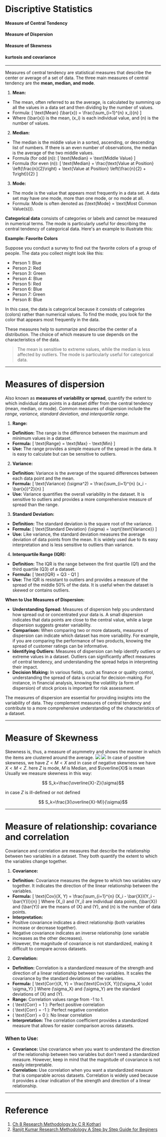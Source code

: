
# Discriptive Statistics

#### Measure of Central Tendency
#### Measure of Dispersion
#### Measure of Skewness
#### kurtosis and covariance


---
Measures of central tendency are statistical measures that describe the center or average of a set of data. The three main measures of central tendency are the **mean, median, and mode**. 

1. **Mean:**
- The mean, often referred to as the average, is calculated by summing up all the values in a data set and then dividing by the number of values.
- Formula: \[ \text{Mean} (\bar{x}) = \frac{\sum_{i=1}^{n} x_i}{n} \]
- Where \(\bar{x}\) is the mean, \(x_i\) is each individual value, and \(n\) is the number of values.

2. **Median:**
- The median is the middle value in a sorted, ascending, or descending list of numbers. If there is an even number of observations, the median is the average of the two middle values.
- Formula (for odd \(n\)): \[ \text{Median} = \text{Middle Value} \]
- Formula (for even \(n\)): \[ \text{Median} = \frac{\text{Value at Position} \left(\frac{n}{2}\right) + \text{Value at Position} \left(\frac{n}{2} + 1\right)}{2} \]

3. **Mode:**
- The mode is the value that appears most frequently in a data set. A data set may have one mode, more than one mode, or no mode at all.
- Formula: Mode is often denoted as \(\text{Mode} = \text{Most Common Value(s)}\).

**Categorical data** consists of categories or labels and cannot be measured in numerical terms. The mode is particularly useful for describing the central tendency of categorical data. Here's an example to illustrate this:

**Example: Favorite Colors**

Suppose you conduct a survey to find out the favorite colors of a group of people. The data you collect might look like this:
- Person 1: Blue
- Person 2: Red
- Person 3: Green
- Person 4: Blue
- Person 5: Red
- Person 6: Blue
- Person 7: Green
- Person 8: Blue

In this case, the data is categorical because it consists of categories (colors) rather than numerical values. To find the mode, you look for the color that appears most frequently in the data.

These measures help to summarize and describe the center of a distribution. The choice of which measure to use depends on the characteristics of the data. 
> The mean is sensitive to extreme values, while the median is less affected by outliers. 
> The mode is particularly useful for categorical data.

---
# Measures of dispersion
Also known as **measures of variability or spread**, quantify the extent to which individual data points in a dataset differ from the central tendency (mean, median, or mode). Common measures of dispersion include the *range, variance, standard deviation, and interquartile range*. 

1. **Range:**
- **Definition:** The range is the difference between the maximum and minimum values in a dataset.
- **Formula:** \[ \text{Range} = \text{Max} - \text{Min} \]
- **Use:** The range provides a simple measure of the spread in the data. It is easy to calculate but can be sensitive to outliers.

2. **Variance:**
- **Definition:** Variance is the average of the squared differences between each data point and the mean.
- **Formula:** \[ \text{Variance} (\sigma^2) = \frac{\sum_{i=1}^{n} (x_i - \bar{x})^2}{n} \]
- **Use:** Variance quantifies the overall variability in the dataset. It is sensitive to outliers and provides a more comprehensive measure of spread than the range.

3. **Standard Deviation:**
- **Definition:** The standard deviation is the square root of the variance.
- **Formula:** \[ \text{Standard Deviation} (\sigma) = \sqrt{\text{Variance}} \]
- **Use:** Like variance, the standard deviation measures the average deviation of data points from the mean. It is widely used due to its easy interpretation and is less sensitive to outliers than variance.

4. **Interquartile Range (IQR):**
- **Definition:** The IQR is the range between the first quartile (Q1) and the third quartile (Q3) of a dataset.
- **Formula:** \[ \text{IQR} = Q3 - Q1 \]
- **Use:** The IQR is resistant to outliers and provides a measure of the spread of the middle 50% of the data. It is useful when the dataset is skewed or contains outliers.

**When to Use Measures of Dispersion:**
- **Understanding Spread:** Measures of dispersion help you understand how spread out or concentrated your data is. A small dispersion indicates that data points are close to the central value, while a large dispersion suggests greater variability.
- **Comparison:** When comparing two or more datasets, measures of dispersion can indicate which dataset has more variability. For example, if you are comparing the performance of two products, knowing the spread of customer ratings can be informative.
- **Identifying Outliers:** Measures of dispersion can help identify outliers or extreme values in a dataset. Outliers can significantly affect measures of central tendency, and understanding the spread helps in interpreting their impact.
- **Decision Making:** In various fields, such as finance or quality control, understanding the spread of data is crucial for decision-making. For instance, in financial analysis, knowing the volatility (a form of dispersion) of stock prices is important for risk assessment.

The measures of dispersion are essential for providing insights into the variability of data. They complement measures of central tendency and contribute to a more comprehensive understanding of the characteristics of a dataset.



---
# Measure of Skewness
Skewness is, thus, a measure of asymmetry and shows the manner in which the items are clustered
around the average.
![](./L012_01.png)
![](./L012_02.png)
In case of positive skewness, we have $Z < M < X$ and in case of negative skewness we have $X < M < Z$. here $Z$ is mode, $M$ is Median, and $\overline{X}$ is mean
Usually we measure skewness in this way:

$$ S_k=\frac{\overline{X}-Z}{\sigma}$$

in case $Z$ is ill-defined or not defined

$$ S_k=\frac{3(\overline{X}-M)}{\sigma}$$

---
# Measure of relationship: covariance and correlation

Covariance and correlation are measures that describe the relationship between two variables in a dataset. They both quantify the extent to which the variables change together.

1. **Covariance:**
- **Definition:** Covariance measures the degree to which two variables vary together. It indicates the direction of the linear relationship between the variables.
- **Formula:** 
     \[ \text{Cov}(X, Y) = \frac{\sum_{i=1}^{n} (X_i - \bar{X})(Y_i - \bar{Y})}{n} \]
     Where \(X_i\) and \(Y_i\) are individual data points, \(\bar{X}\) and \(\bar{Y}\) are the means of \(X\) and \(Y\), and \(n\) is the number of data points.
- **Interpretation:** 
- Positive covariance indicates a direct relationship (both variables increase or decrease together).
- Negative covariance indicates an inverse relationship (one variable increases as the other decreases).
- However, the magnitude of covariance is not standardized, making it difficult to compare across datasets.

2. **Correlation:**
- **Definition:** Correlation is a standardized measure of the strength and direction of a linear relationship between two variables. It scales the covariance by the standard deviations of the variables.
- **Formula:** 
     \[ \text{Corr}(X, Y) = \frac{\text{Cov}(X, Y)}{\sigma_X \cdot \sigma_Y} \]
     Where \(\sigma_X\) and \(\sigma_Y\) are the standard deviations of \(X\) and \(Y\).
- **Range:** Correlation values range from -1 to 1.
- \( \text{Corr} = 1 \): Perfect positive correlation
- \( \text{Corr} = -1 \): Perfect negative correlation
- \( \text{Corr} = 0 \): No linear correlation
- **Interpretation:** The correlation coefficient provides a standardized measure that allows for easier comparison across datasets.

### When to Use:
- **Covariance:** Use covariance when you want to understand the direction of the relationship between two variables but don't need a standardized measure. However, keep in mind that the magnitude of covariance is not easily interpretable.
- **Correlation:** Use correlation when you want a standardized measure that is comparable across datasets. Correlation is widely used because it provides a clear indication of the strength and direction of a linear relationship.






---


# Reference


1. [Ch 8 Research Methodology by C R Kothari](https://www.academia.edu/43821533/Research_Methodology_by_C_R_Kothari)
1. [Ranjit Kumar Research Methodology A Step by Step Guide for Beginers](https://www.academia.edu/33999877/Ranjit_Kumar_Research_Methodology_A_Step_by_Step_G)



